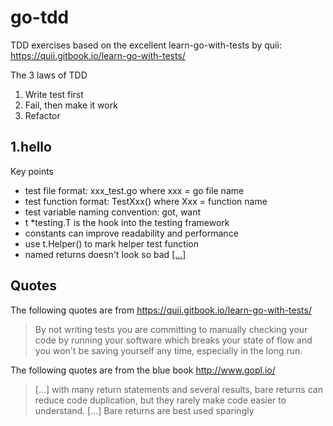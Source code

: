 # go-tdd
TDD exercises based on the excellent learn-go-with-tests by quii: https://quii.gitbook.io/learn-go-with-tests/

The 3 laws of TDD

1. Write test first
2. Fail, then make it work
3. Refactor

## 1.hello

Key points

- test file format: xxx_test.go where xxx = go file name
- test function format: TestXxx() where Xxx = function name
- test variable naming convention: got, want
- t *testing.T is the hook into the testing framework
- constants can improve readability and performance 
- use t.Helper() to mark helper test function
- named returns doesn't look so bad [[...]](#quote-named-return)

## Quotes 

The following quotes are from https://quii.gitbook.io/learn-go-with-tests/

>By not writing tests you are committing to manually checking your code by running your software which breaks your state of flow and you won't be saving yourself any time, especially in the long run.

The following quotes are from the blue book http://www.gopl.io/

<a name="quote-named-return"></a>
>[…] with many return statements and several results, bare returns can reduce code duplication, but they rarely make code easier to understand. […] Bare returns are best used sparingly

